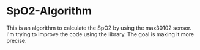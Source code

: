 # SpO2-Algorithm

This is an algorithm to calculate the SpO2 by using the max30102 sensor. I'm trying to improve the code using the library.
The goal is making it more precise.

